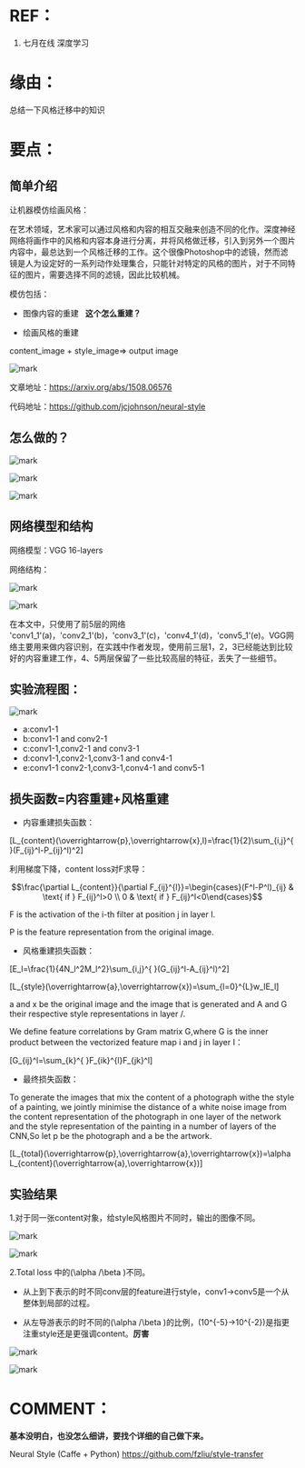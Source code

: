
# REF：

1. 七月在线 深度学习




# 缘由：


总结一下风格迁移中的知识


# 要点：




## 简单介绍


让机器模仿绘画风格：

在艺术领域，艺术家可以通过风格和内容的相互交融来创造不同的化作。深度神经网络将画作中的风格和内容本身进行分离，并将风格做迁移，引入到另外一个图片内容中，最总达到一个风格迁移的工作。这个很像Photoshop中的滤镜，然而滤镜是人为设定好的一系列动作处理集合，只能针对特定的风格的图片，对于不同特征的图片，需要选择不同的滤镜，因此比较机械。

模仿包括：




  * 图像内容的重建   **这个怎么重建？**


  * 绘画风格的重建


content_image + style_image=> output image


![mark](http://pacdb2bfr.bkt.clouddn.com/blog/image/180727/GHg4ILl86F.png?imageslim)

文章地址：https://arxiv.org/abs/1508.06576

代码地址：https://github.com/jcjohnson/neural-style


## 怎么做的？




![mark](http://pacdb2bfr.bkt.clouddn.com/blog/image/180727/3I0E5Eak1f.png?imageslim)



![mark](http://pacdb2bfr.bkt.clouddn.com/blog/image/180727/aAjG9Gl1cF.png?imageslim)



![mark](http://pacdb2bfr.bkt.clouddn.com/blog/image/180727/eCg5BGEBga.png?imageslim)




## 网络模型和结构


网络模型：VGG 16-layers

网络结构：

![mark](http://pacdb2bfr.bkt.clouddn.com/blog/image/180727/Jj6jgJb6bI.png?imageslim)

![mark](http://pacdb2bfr.bkt.clouddn.com/blog/image/180727/1iJ0al7meJ.png?imageslim)


在本文中，只使用了前5层的网络 'conv1_1'(a)，'conv2_1'(b)，'conv3_1'(c)，'conv4_1'(d)，'conv5_1'(e)。VGG网络主要用来做内容识别，在实践中作者发现，使用前三层1，2，3已经能达到比较好的内容重建工作，4、5两层保留了一些比较高层的特征，丢失了一些细节。




## 实验流程图：




![mark](http://pacdb2bfr.bkt.clouddn.com/blog/image/180727/90c4G755aF.png?imageslim)



* a:conv1-1
* b:conv1-1 and conv2-1
* c:conv1-1,conv2-1 and conv3-1
* d:conv1-1,conv2-1,conv3-1 and conv4-1
* e:conv1-1 conv2-1,conv3-1,conv4-1 and conv5-1




## 损失函数=内容重建+风格重建


* 内容重建损失函数：


\[L_{content}(\overrightarrow{p},\overrightarrow{x},l)=\frac{1}{2}\sum_{i,j}^{ }(F_{ij}^l-P_{ij}^l)^2\]


利用梯度下降，content loss对F求导：


$$\frac{\partial L_{content}}{\partial F_{ij}^{l}}=\begin{cases}(F^l-P^l)_{ij} & \text{ if } F_{ij}^l>0 \\ 0 & \text{ if } F_{ij}^l<0\end{cases}$$

F is the activation of the i-th filter at position j in layer I.

P is the feature representation from the original image.




* 风格重建损失函数：


\[E_l=\frac{1}{4N_l^2M_l^2}\sum_{i,j}^{ }(G_{ij}^l-A_{ij}^l)^2\]

\[L_{style}(\overrightarrow{a},\overrightarrow{x})=\sum_{l=0}^{L}w_lE_l\]

a and x be the original image and the image that is generated and A and G their respective style representations in layer /.

We define feature correlations by Gram matrix G,where G is the inner product between the vectorized feature map i and j in layer I：

\[G_{ij}^l=\sum_{k}^{ }F_{ik}^{l}F_{jk}^l\]


  * 最终损失函数：


To generate the images that mix the content of a photograph withe the style of a painting, we jointly minimise the distance of a white noise image from the content representation of the photograph in one layer of the network and the style representation of the painting in a number of layers of the CNN,So let p be the photograph and a be the artwork.

\[L_{total}(\overrightarrow{p},\overrightarrow{a},\overrightarrow{x})=\alpha L_{content}(\overrightarrow{a},\overrightarrow{x})\]


## 实验结果


1.对于同一张content对象，给style风格图片不同时，输出的图像不同。


![mark](http://pacdb2bfr.bkt.clouddn.com/blog/image/180727/IhbD3lGifb.png?imageslim)

![mark](http://pacdb2bfr.bkt.clouddn.com/blog/image/180727/CaGgE9ab35.png?imageslim)

2.Total loss 中的\(\alpha /\beta \)不同。

* 从上到下表示的时不同conv层的feature进行style，conv1->conv5是一个从整体到局部的过程。

* 从左导游表示的时不同的\(\alpha /\beta \)的比例，\(10^{-5}->10^{-2}\)是指更注重style还是更强调content。**厉害**

![mark](http://pacdb2bfr.bkt.clouddn.com/blog/image/180727/mkDiab7gba.png?imageslim)

![mark](http://pacdb2bfr.bkt.clouddn.com/blog/image/180727/fL40DD470K.png?imageslim)






# COMMENT：




**基本没明白，也没怎么细讲，要找个详细的自己做下来。**

Neural Style
(Caffe + Python) https://github.com/fzliu/style-transfer
